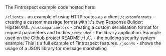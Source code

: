 The Fintrospect example code hosted here:

```/clients```	- an example of using HTTP routes as a client
```/customformats```	- creating a custom message format with it's own Response Builder: HipsterXML
```/customparameters```	- creating a custom serialisation format for request parameters and bodies
```/extended```	- the library application. Example used on the Github project README
```/full```	- the building security system example. This is a full example of Fintrospect features.
```/json4s```	- shows the usage of a JSON library for message marshalling
